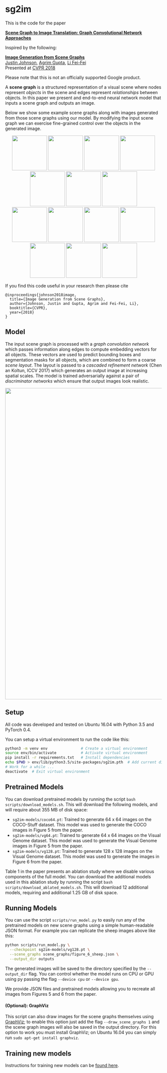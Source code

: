 # sg2im

This is the code for the paper

**<a href="http://tgsido.com/assets/cs224w_final_paper.pdf">Scene Graph to Image Translation: Graph Convolutional Network Approaches</a>**

Inspired by the following:

**<a href="https://arxiv.org/abs/1804.01622">Image Generation from Scene Graphs</a>**
<br>
<a href="http://cs.stanford.edu/people/jcjohns/">Justin Johnson</a>,
<a href="http://web.stanford.edu/~agrim/">Agrim Gupta</a>,
<a href="http://vision.stanford.edu/feifeili/">Li Fei-Fei</a>
<br>
Presented at [CVPR 2018](http://cvpr2018.thecvf.com/)

Please note that this is not an officially supported Google product.

A **scene graph** is a structured representation of a visual scene where nodes represent *objects* in the scene and edges represent *relationships* between objects. In this paper we present and end-to-end neural network model that inputs a scene graph and outputs an image.

Below we show some example scene graphs along with images generated from those scene graphs using our model. By modifying the input scene graph we can exercise fine-grained control over the objects in the generated image.

<div align='center'>
  <img src='images/sheep/sg000000.png' width='112px'>
  <img src='images/sheep/sg000001.png' width='112px'>
  <img src='images/sheep/sg000002.png' width='112px'>
  <img src='images/sheep/sg000003.png' width='112px'>
  <img src='images/sheep/sg000004.png' width='112px'>
  <img src='images/sheep/sg000005.png' width='112px'>
  <img src='images/sheep/sg000006.png' width='112px'>
  <br>
  <img src='images/sheep/img000000.png' height='112px'>
  <img src='images/sheep/img000001.png' height='112px'>
  <img src='images/sheep/img000002.png' height='112px'>
  <img src='images/sheep/img000003.png' height='112px'>
  <img src='images/sheep/img000004.png' height='112px'>
  <img src='images/sheep/img000005.png' height='112px'>
  <img src='images/sheep/img000006.png' height='112px'>
</div>

If you find this code useful in your research then please cite
```
@inproceedings{johnson2018image,
  title={Image Generation from Scene Graphs},
  author={Johnson, Justin and Gupta, Agrim and Fei-Fei, Li},
  booktitle={CVPR},
  year={2018}
}
```

## Model
The input scene graph is processed with a *graph convolution network* which passes information along edges to compute embedding vectors for all objects. These vectors are used to predict bounding boxes and segmentation masks for all objects, which are combined to form a coarse *scene layout*. The layout is passed to a *cascaded refinement network* (Chen an Koltun, ICCV 2017) which generates an output image at increasing spatial scales. The model is trained adversarially against a pair of *discriminator networks* which ensure that output images look realistic.

<div align='center'>
  <img src='images/system.png' width='1000px'>
</div>

## Setup
All code was developed and tested on Ubuntu 16.04 with Python 3.5 and PyTorch 0.4.

You can setup a virtual environment to run the code like this:

```bash
python3 -m venv env               # Create a virtual environment
source env/bin/activate           # Activate virtual environment
pip install -r requirements.txt   # Install dependencies
echo $PWD > env/lib/python3.5/site-packages/sg2im.pth  # Add current directory to python path
# Work for a while ...
deactivate  # Exit virtual environment
```

## Pretrained Models
You can download pretrained models by running the script `bash scripts/download_models.sh`. This will download the following models, and will require about 355 MB of disk space:

- `sg2im-models/coco64.pt`: Trained to generate 64 x 64 images on the COCO-Stuff dataset. This model was used to generate the COCO images in Figure 5 from the paper.
- `sg2im-models/vg64.pt`: Trained to generate 64 x 64 images on the Visual Genome dataset. This model was used to generate the Visual Genome images in Figure 5 from the paper.
- `sg2im-models/vg128.pt`: Trained to generate 128 x 128 images on the Visual Genome dataset. This model was used to generate the images in Figure 6 from the paper.

Table 1 in the paper presents an ablation study where we disable various components of the full model. You can download the additional models used in this ablation study by running the script `bash scripts/download_ablated_models.sh`. This will download 12 additional models, requiring and additional 1.25 GB of disk space.

## Running Models
You can use the script `scripts/run_model.py` to easily run any of the pretrained models on new scene graphs using a simple human-readable JSON format. For example you can replicate the sheep images above like this:

```bash
python scripts/run_model.py \
  --checkpoint sg2im-models/vg128.pt \
  --scene_graphs scene_graphs/figure_6_sheep.json \
  --output_dir outputs
```

The generated images will be saved to the directory specified by the `--output_dir` flag. You can control whether the model runs on CPU or GPU using py passing the flag `--device cpu` or `--device gpu`.

We provide JSON files and pretrained models allowing you to recreate all images from Figures 5 and 6 from the paper.

#### (Optional): GraphViz
This script can also draw images for the scene graphs themselves using [GraphViz](http://www.graphviz.org/); to enable this option just add the flag `--draw_scene_graphs 1` and the scene graph images will also be saved in the output directory. For this option to work you must install GraphViz; on Ubuntu 16.04 you can simply run `sudo apt-get install graphviz`.

## Training new models
Instructions for training new models can be [found here](TRAINING.md).

